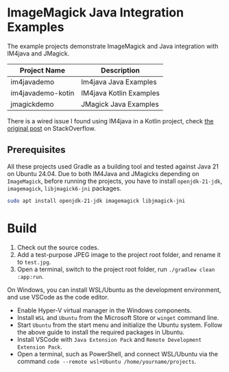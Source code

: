 # ImageMagick Java Integration Examples

The example projects demonstrate ImageMagick and Java integration with IM4java and JMagick.

| Project Name | Description   |
|--------------|---------------|
| im4javademo  | Im4java Java Examples|
| im4javademo-kotin| IM4java Kotlin Examples|
| jmagickdemo| JMagick Java Examples|
 
There is a wired issue I found using IM4java in a Kotlin project, check [the original post](https://stackoverflow.com/questions/79435864/im4java-throws-exception-convert-im6-q16-no-decode-delegate-for-this-image-form) on StackOverflow.

## Prerequisites
All these projects used Gradle as a building tool and tested against Java 21 on Ubuntu 24.04. Due to both IM4Java and JMagicks depending on `ImageMagick`, before running the projects, you have to install `openjdk-21-jdk`, `imagemagick`, `libjmagick6-jni` packages.

```bash
sudo apt install openjdk-21-jdk imagemagick libjmagick-jni
```

# Build

1. Check out the source codes.
2. Add a test-purpose JPEG image to the project root folder, and rename it to `test.jpg`.
3. Open a terminal, switch to the project root folder, run `./gradlew clean :app:run`.

On Windows, you can install WSL/Ubuntu as the development environment, and use VSCode as the code editor.
* Enable Hyper-V virtual manager in the Windows components.
* Install `WSL` and `Ubuntu` from the Microsoft Store or `winget` command line.
* Start `Ubuntu` from the start menu and initialize the Ubuntu system. Follow the above guide to install the required packages in Ubuntu.
* Install VSCode with `Java Extension Pack` and `Remote Development Extension Pack`.
* Open a terminal, such as PowerShell, and connect WSL/Ubuntu via the command `code --remote wsl+Ubuntu /home/yourname/projects`.


